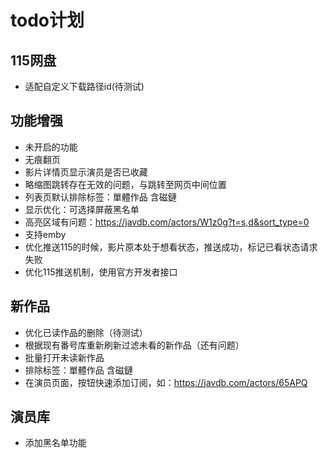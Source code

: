 # todo计划
## 115网盘
- 适配自定义下载路径id(待测试)

## 功能增强
- 未开启的功能
- 无痕翻页
- 影片详情页显示演员是否已收藏
- 略缩图跳转存在无效的问题，与跳转至网页中间位置
- 列表页默认排除标签：單體作品 含磁鏈
- 显示优化：可选择屏蔽黑名单
- 高亮区域有问题：https://javdb.com/actors/W1z0g?t=s,d&sort_type=0
- 支持emby
- 优化推送115的时候，影片原本处于想看状态，推送成功，标记已看状态请求失败
- 优化115推送机制，使用官方开发者接口

## 新作品
- 优化已读作品的删除（待测试）
- 根据现有番号库重新刷新过滤未看的新作品（还有问题）
- 批量打开未读新作品
- 排除标签：單體作品 含磁鏈
- 在演员页面，按钮快速添加订阅，如：https://javdb.com/actors/65APQ
  
## 演员库
- 添加黑名单功能